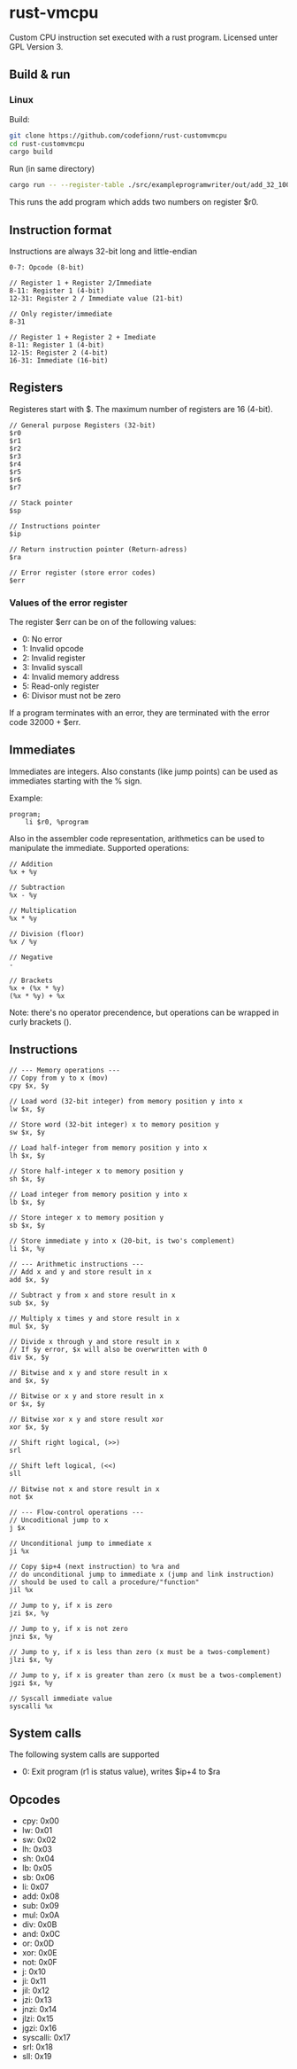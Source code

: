 # rust-vmcpu

Custom CPU instruction set executed with a rust program. Licensed unter GPL
Version 3.

## Build & run

### Linux

Build:

```sh
git clone https://github.com/codefionn/rust-customvmcpu
cd rust-customvmcpu
cargo build
```

Run (in same directory)

```sh
cargo run -- --register-table ./src/exampleprogramwriter/out/add_32_100.bin
```

This runs the add program which adds two numbers on register $r0.

## Instruction format

Instructions are always 32-bit long and little-endian

```
0-7: Opcode (8-bit)

// Register 1 + Register 2/Immediate
8-11: Register 1 (4-bit)
12-31: Register 2 / Immediate value (21-bit)

// Only register/immediate
8-31

// Register 1 + Register 2 + Imediate
8-11: Register 1 (4-bit)
12-15: Register 2 (4-bit)
16-31: Immediate (16-bit)
```

## Registers

Registeres start with $. The maximum number of registers are 16 (4-bit).

```
// General purpose Registers (32-bit)
$r0
$r1
$r2
$r3
$r4
$r5
$r6
$r7

// Stack pointer
$sp

// Instructions pointer
$ip

// Return instruction pointer (Return-adress)
$ra

// Error register (store error codes)
$err
```

### Values of the error register

The register $err can be on of the following values:

- 0: No error
- 1: Invalid opcode
- 2: Invalid register
- 3: Invalid syscall
- 4: Invalid memory address
- 5: Read-only register
- 6: Divisor must not be zero

If a program terminates with an error, they are terminated with the error code
32000 + $err.

## Immediates

Immediates are integers. Also constants (like jump points) can be used as
immediates starting with the % sign.

Example:

```
program;
	li $r0, %program
```

Also in the assembler code representation, arithmetics can be used to
manipulate the immediate. Supported operations:

```
// Addition
%x + %y

// Subtraction
%x - %y

// Multiplication
%x * %y

// Division (floor)
%x / %y

// Negative
-

// Brackets
%x + (%x * %y)
(%x * %y) + %x

```

Note: there's no operator precendence, but operations can be wrapped in curly
brackets ().

## Instructions

```
// --- Memory operations ---
// Copy from y to x (mov)
cpy $x, $y

// Load word (32-bit integer) from memory position y into x
lw $x, $y

// Store word (32-bit integer) x to memory position y
sw $x, $y

// Load half-integer from memory position y into x
lh $x, $y

// Store half-integer x to memory position y
sh $x, $y

// Load integer from memory position y into x
lb $x, $y

// Store integer x to memory position y
sb $x, $y

// Store immediate y into x (20-bit, is two's complement)
li $x, %y

// --- Arithmetic instructions ---
// Add x and y and store result in x
add $x, $y

// Subtract y from x and store result in x
sub $x, $y

// Multiply x times y and store result in x
mul $x, $y

// Divide x through y and store result in x
// If $y error, $x will also be overwritten with 0
div $x, $y

// Bitwise and x y and store result in x
and $x, $y

// Bitwise or x y and store result in x
or $x, $y

// Bitwise xor x y and store result xor
xor $x, $y

// Shift right logical, (>>)
srl

// Shift left logical, (<<)
sll

// Bitwise not x and store result in x
not $x

// --- Flow-control operations ---
// Uncoditional jump to x
j $x

// Unconditional jump to immediate x
ji %x

// Copy $ip+4 (next instruction) to %ra and
// do unconditional jump to immediate x (jump and link instruction)
// should be used to call a procedure/"function"
jil %x

// Jump to y, if x is zero
jzi $x, %y

// Jump to y, if x is not zero
jnzi $x, %y

// Jump to y, if x is less than zero (x must be a twos-complement)
jlzi $x, %y

// Jump to y, if x is greater than zero (x must be a twos-complement)
jgzi $x, %y

// Syscall immediate value
syscalli %x
```

## System calls

The following system calls are supported

- 0: Exit program (r1 is status value), writes $ip+4 to $ra

## Opcodes

- cpy: 0x00
- lw: 0x01
- sw: 0x02
- lh: 0x03
- sh: 0x04
- lb: 0x05
- sb: 0x06
- li: 0x07
- add: 0x08
- sub: 0x09
- mul: 0x0A
- div: 0x0B
- and: 0x0C
- or: 0x0D
- xor: 0x0E
- not: 0x0F
- j: 0x10
- ji: 0x11
- jil: 0x12
- jzi: 0x13
- jnzi: 0x14
- jlzi: 0x15
- jgzi: 0x16
- syscalli: 0x17
- srl: 0x18
- sll: 0x19
